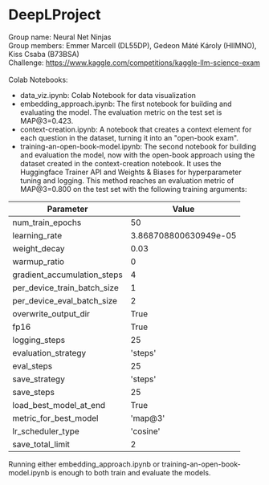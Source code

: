 # DeepLProject
Group name: Neural Net Ninjas <br>
Group members: Emmer Marcell (DL55DP), Gedeon Máté Károly (HIIMNO), Kiss Csaba (B73BSA) <br>
Challenge: https://www.kaggle.com/competitions/kaggle-llm-science-exam <br> <br>
Colab Notebooks:
- data_viz.ipynb: Colab Notebook for data visualization
- embedding_approach.ipynb: The first notebook for building and evaluating the model. The evaluation metric on the test set is MAP@3=0.423.
- context-creation.ipynb: A notebook that creates a context element for each question in the dataset, turning it into an "open-book exam".
- training-an-open-book-model.ipynb: The second notebook for building and evaluation the model, now with the open-book approach using the dataset created in the context-creation notebook. It uses the Huggingface Trainer API and Weights & Biases for hyperparameter tuning and logging. This method reaches an evaluation metric of MAP@3=0.800 on the test set with the following training arguments:

| Parameter                       | Value                       |
|----------------------------------|-----------------------------|
| num_train_epochs                 | 50                          |
| learning_rate                    | 3.868708800630949e-05      |
| weight_decay                     | 0.03                        |
| warmup_ratio                     | 0                           |
| gradient_accumulation_steps      | 4                           |
| per_device_train_batch_size      | 1                           |
| per_device_eval_batch_size       | 2                           |
| overwrite_output_dir             | True                        |
| fp16                             | True                        |
| logging_steps                    | 25                          |
| evaluation_strategy              | 'steps'                     |
| eval_steps                       | 25                          |
| save_strategy                    | 'steps'                     |
| save_steps                       | 25                          |
| load_best_model_at_end           | True                        |
| metric_for_best_model            | 'map@3'                     |
| lr_scheduler_type                | 'cosine'                    |
| save_total_limit                 | 2                           |

Running either embedding_approach.ipynb or training-an-open-book-model.ipynb is enough to both train and evaluate the models.

